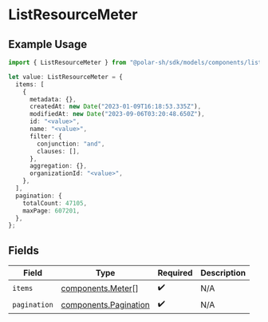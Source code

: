 # ListResourceMeter

## Example Usage

```typescript
import { ListResourceMeter } from "@polar-sh/sdk/models/components/listresourcemeter.js";

let value: ListResourceMeter = {
  items: [
    {
      metadata: {},
      createdAt: new Date("2023-01-09T16:18:53.335Z"),
      modifiedAt: new Date("2023-09-06T03:20:48.650Z"),
      id: "<value>",
      name: "<value>",
      filter: {
        conjunction: "and",
        clauses: [],
      },
      aggregation: {},
      organizationId: "<value>",
    },
  ],
  pagination: {
    totalCount: 47105,
    maxPage: 607201,
  },
};
```

## Fields

| Field                                                          | Type                                                           | Required                                                       | Description                                                    |
| -------------------------------------------------------------- | -------------------------------------------------------------- | -------------------------------------------------------------- | -------------------------------------------------------------- |
| `items`                                                        | [components.Meter](../../models/components/meter.md)[]         | :heavy_check_mark:                                             | N/A                                                            |
| `pagination`                                                   | [components.Pagination](../../models/components/pagination.md) | :heavy_check_mark:                                             | N/A                                                            |